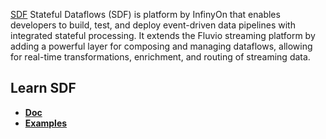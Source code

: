 [SDF](https://fluvio.io/sdf) Stateful Dataflows (SDF) is platform by InfinyOn that enables developers to build, test, and deploy event-driven data pipelines with integrated stateful processing. It extends the Fluvio streaming platform by adding a powerful layer for composing and managing dataflows, allowing for real-time transformations, enrichment, and routing of streaming data.

## Learn SDF  

- [**Doc**](https://fluvio.io/sdf)
- [**Examples**](https://github.com/infinyon/stateful-dataflow-examples)
